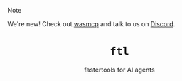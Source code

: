 > [!NOTE]  
> We're new! Check out [wasmcp](https://github.com/wasmcp/wasmcp) and talk to us on [Discord](https://discord.gg/ByFw4eKEU7).

<div align="center">

# `ftl`

fastertools for AI agents
